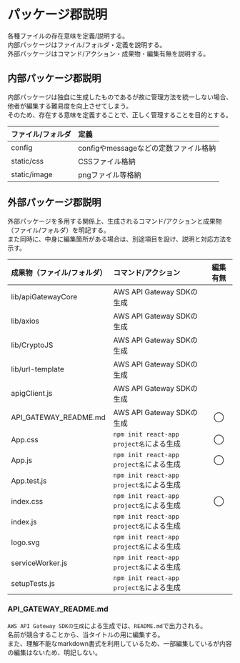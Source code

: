 # パッケージ郡説明

各種ファイルの存在意味を定義/説明する。  
内部パッケージはファイル/フォルダ・定義を説明する。  
外部パッケージはコマンド/アクション・成果物・編集有無を説明する。

## 内部パッケージ郡説明

内部パッケージは独自に生成したものであるが故に管理方法を統一しない場合、他者が編集する難易度を向上させてしまう。  
そのため、存在する意味を定義することで、正しく管理することを目的とする。

| ファイル/フォルダ | 定義 |
| :--- | :--- |
| config | configやmessageなどの定数ファイル格納 |
| static/css | CSSファイル格納 |
| static/image | pngファイル等格納 |

## 外部パッケージ郡説明

外部パッケージを多用する関係上、生成されるコマンド/アクションと成果物（ファイル/フォルダ）を明記する。  
また同時に、中身に編集箇所がある場合は、別途項目を設け、説明と対応方法を示す。

| 成果物（ファイル/フォルダ） | コマンド/アクション | 編集有無 |
| :--- | :--- | :---: |
| lib/apiGatewayCore | AWS API Gateway SDKの生成 |  |
| lib/axios | AWS API Gateway SDKの生成 |  |
| lib/CryptoJS | AWS API Gateway SDKの生成 |  |
| lib/url-template | AWS API Gateway SDKの生成 |  |
| apigClient.js | AWS API Gateway SDKの生成 |  |
| API_GATEWAY_README.md | AWS API Gateway SDKの生成 | ◯ |
| App.css | `npm init react-app project名`による生成 | ◯ |
| App.js | `npm init react-app project名`による生成 | ◯ |
| App.test.js | `npm init react-app project名`による生成 |  |
| index.css | `npm init react-app project名`による生成 | ◯ |
| index.js | `npm init react-app project名`による生成 |  |
| logo.svg | `npm init react-app project名`による生成 |  |
| serviceWorker.js | `npm init react-app project名`による生成 |  |
| setupTests.js | `npm init react-app project名`による生成 |  |

### API_GATEWAY_README.md

`AWS API Gateway SDKの生成`による生成では、`README.md`で出力される。  
名前が競合することから、当タイトルの用に編集する。  
また、理解不能なmarkdown書式を利用しているため、一部編集しているが内容の編集はないため、明記しない。
